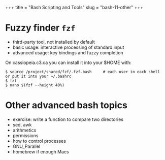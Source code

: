 +++
title = "Bash Scripting and Tools"
slug = "bash-11-other"
+++

# Fuzzy finder `fzf`

* third-party tool, not installed by default
* basic usage: interactive processing of standard input
* advanced usage: key bindings and fuzzy completion

On cassiopeia.c3.ca you can install it into your $HOME with:

~~~ {.bash}
$ source /project/shared/fzf/.fzf.bash     # each user in each shell or put it into your ~/.bashrc
$ fzf
$ nano $(fzf --height 40%)
~~~

# Other advanced bash topics

- exercise: write a function to compare two directories
- sed, awk
- arithmetics
- permissions
- how to control processes
- GNU_Parallel
- homebrew if enough Macs
